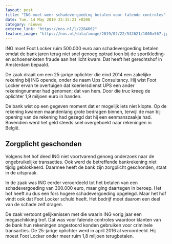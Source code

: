 ```yaml
---
layout: post
title: "ING moet weer schadevergoeding betalen voor falende controles"
date: Tue, 14 May 2019 22:35:21 +0200
category: nieuws
externe_link: "https://nos.nl/l/2284662"
feature_image: "https://nos.nl/data/image/2019/02/22/532621/1008x567.jpg"
---
```


<p>ING moet Foot Locker ruim 500.000 euro aan schadevergoeding betalen omdat de bank jaren terug niet snel genoeg optrad toen bij de sportkleding- en schoenenketen fraude aan het licht kwam. Dat heeft het gerechtshof in Amsterdam bepaald.</p>
<p>De zaak draait om een 25-jarige oplichter die eind 2014 een zakelijke rekening bij ING opende, onder de naam Ups Consultancy. Hij wist Foot Locker ervan te overtuigen dat koeriersdienst UPS een ander rekeningnummer had genomen; dat van hem. Door die truc kreeg de oplichter 1,9 miljoen euro in handen.</p>
<p>De bank wist op een gegeven moment dat er mogelijk iets niet klopte. Op de rekening kwamen maandenlang grote bedragen binnen, terwijl de man bij opening van de rekening had gezegd dat hij een eenmanszaakje had. Bovendien werd het geld steeds snel overgeboekt naar rekeningen in België.</p>
<h2>Zorgplicht geschonden</h2>
<p>Volgens het hof deed ING niet voortvarend genoeg onderzoek naar de ongebruikelijke transacties. Ook werd de betreffende bankrekening niet tijdig geblokkeerd. Daarmee heeft de bank zijn zorgplicht geschonden, staat in de uitspraak.</p>
<p>In de zaak was ING eerder veroordeeld tot het betalen van een schadevergoeding van 300.000 euro, maar ging daartegen in beroep. Het hof heeft nu dus een fors hogere schadevergoeding opgelegd. Maar het hof vindt ook dat Foot Locker schuld heeft. Het bedrijf moet daarom een deel van de schade zelf dragen.</p>
<p>De zaak vertoont gelijkenissen met die waarin ING vorig jaar een megaschikking trof. Dat was voor falende controles waardoor klanten van de bank hun rekeningen ongestoord konden gebruiken voor criminele transacties. De 25-jarige oplichter werd in april 2016 al veroordeeld. Hij moest Foot Locker onder meer ruim 1,8 miljoen terugbetalen.</p>
